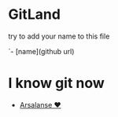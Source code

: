 # __GitLand__
try to add your name to this file

`- [name](github url)

# I know git now

- [Arsalanse :heart:](https://github.com/arsalanses)
